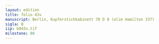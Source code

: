 ```yaml
---
layout: edition
title: folio 43v
manuscript: Berlin, Kupferstichkabinett 78 D 8 (olim Hamilton 337)
sigla: B
iip: b043v.tif
milestone: 86
---
```

